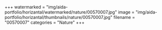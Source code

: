 +++
watermarked = "img/aida-portfolio/horizantal/watermarked/nature/00570007.jpg"
image = "img/aida-portfolio/horizantal/thumbnails/nature/00570007.jpg"
filename = "00570007"
categories = "Nature"
+++
